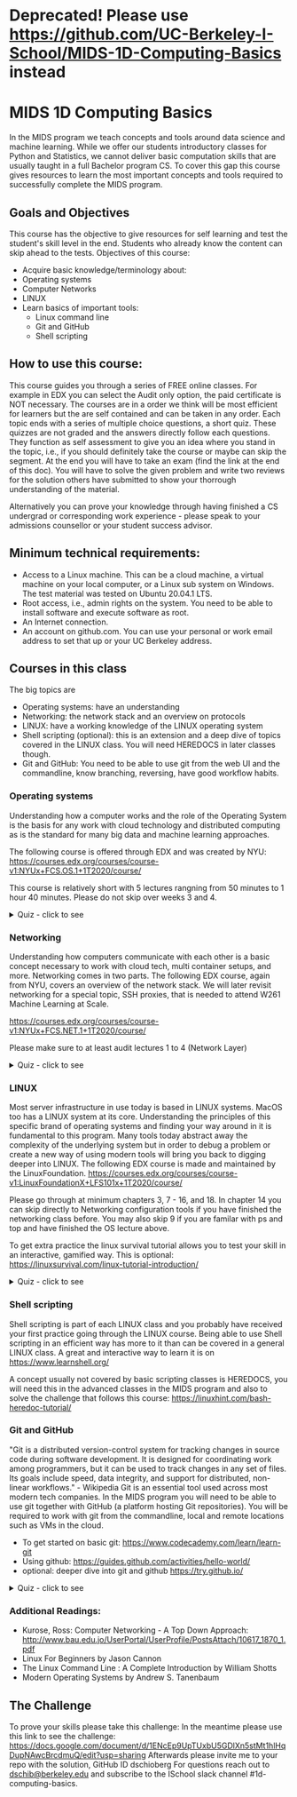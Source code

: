 # Deprecated! Please use https://github.com/UC-Berkeley-I-School/MIDS-1D-Computing-Basics instead


# MIDS 1D Computing Basics

In the MIDS program we teach concepts and tools around data science and machine learning. While we offer our students introductory classes for Python and Statistics, we cannot deliver basic computation skills that are usually taught in a full Bachelor program CS. To cover this gap this course gives resources to learn the most important concepts and tools required to successfully complete the MIDS program.

## Goals and Objectives
This course has the objective to give resources for self learning and test the student's skill level in the end. Students who already know the content can skip ahead to the tests. 
Objectives of this course:
* Acquire basic knowledge/terminology about:
* Operating systems
* Computer Networks
* LINUX
* Learn basics of important tools:
  * Linux command line
  * Git and GitHub
  * Shell scripting

## How to use this course:
This course guides you through a series of FREE online classes. For example in EDX you can select the Audit only option, 
the paid certificate is NOT necessary. 
The courses are in a order we think will be most efficient for learners but the are self contained and can be taken in any order.
Each topic ends with a series of multiple choice questions, a short quiz. These quizzes are not graded and the answers directly follow each questions. They 
function as self assessment to give you an idea where you stand in the topic, i.e., if you should definitely take the course or maybe can skip the segment.
At the end you will have to take an exam (find the link at the end of this doc). You will have to solve the given problem and write two reviews for the solution 
others have submitted to show your thorrough understanding of the material.

Alternatively you can prove your knowledge through having finished a CS undergrad or corresponding work experience - please speak to your admissions counsellor or your student success advisor.

## Minimum technical requirements:
* Access to a Linux machine. This can be a cloud machine, a virtual machine on your local computer, or a Linux sub system on Windows. The test material was tested on Ubuntu 20.04.1 LTS.
* Root access, i.e., admin rights on the system. You need to be able to install software and execute software as root.
* An Internet connection.
* An account on github.com. You can use your personal or work email address to set that up or your UC Berkeley address.

## Courses in this class

The big topics are 
* Operating systems: have an understanding
* Networking: the network stack and an overview on protocols
* LINUX: have a working knowledge of the LINUX operating system
* Shell scripting (optional): this is an extension and a deep dive of topics covered in the LINUX class. You will need HEREDOCS in later classes though.
* Git and GitHub: You need to be able to use git from the web UI and the commandline, know branching, reversing, have good workflow habits.

### Operating systems
Understanding how a computer works and the role of the Operating System is the basis for any work with cloud technology and distributed computing as is the standard for many big data and machine learning approaches.

The following course is offered through EDX and was created by NYU:
https://courses.edx.org/courses/course-v1:NYUx+FCS.OS.1+1T2020/course/

This course is relatively short with 5 lectures rangning from 50 minutes to 1 hour 40 minutes. Please do not skip over weeks 3 and 4.

<details>
  <summary>Quiz - click to see</summary>

  1. What is an operating system?<br>
    (a) a collection of programs that manages hardware resources<br>
    (b) a system service provider to the application programs<br>
    (c) a link to interface the hardware and application programs<br>
    (d) all of the above

  <details>
    <summary>Answer</summary>
    d - all of the above
  </details>

  2. What is interprocess communication?<br>
    (a) communication within the process<br>
    (b) communication between two processes<br>
    (c) communication between two threads of the same process<br>
    (d) none of the mentioned
  
  <details>
    <summary>Answer</summary>
    b - communication between two processes
  </details>
  
  3. The CPU fetches the instruction from memory according to the value of the<br>
    (a) program counter<br>
    (b) status register<br>
    (c) instruction register<br>
    (d) program status word<br>
  <details>
    <summary>Answer</summary>
    a - The CPU fetches instructions from memory according to the value of the program counter. 
    These instructions may cause additional loading from and storing to specific memory addresses
  </details>
  
  4. Which one of the following is not shared by threads?<br>
    (a) program counter<br>
    (b) stack<br>
    (c) both program counter and stack<br>
    (d) none of the mentioned<br>  
  <details>
    <summary>Answer</summary>
    c
  </details>
  
  5. If one thread opens a file with read privileges then<br>
    (a) other threads in another process can also read from that file<br>
    (b) other threads in the same process can also read from that file<br>
    (c) any other thread can not read from that file<br>
    (d) all of the mentioned<br>
  <details>
    <summary>Answer</summary>
    b
  </details>
</details>  


### Networking 

Understanding how computers communicate with each other is a basic concept necessary to work with cloud tech, multi container setups, 
and more. Networking comes in two parts. The following EDX course, again from NYU, covers an overview of the network stack. 
We will later revisit networking for a special topic, SSH proxies, that is needed to attend W261 Machine Learning at Scale.

https://courses.edx.org/courses/course-v1:NYUx+FCS.NET.1+1T2020/course/

Please make sure to at least audit lectures 1 to 4 (Network Layer)

<details>
  <summary>Quiz - click to see</summary>

  1. Which of the following is private IP address?<br>
    (a)	12.0.0.1<br>
    (b)	168.172.19.39<br>
    (c)	172.15.14.36<br>
    (d) 192.168.24.43<br>
    
  <details>
    <summary>Answer</summary>
    d - Class A private address range is 10.0.0.0 through 10.255.255.255. Class B private address range is 172.16.0.0 through 172.31.255.255, and Class C private address range is 192.168.0.0 through 192.168.255.255.
  </details>

  2. What protocol is used to find the hardware address of a local device?<br>
    (a)	RARP<br>
    (b)	ARP<br>
    (c)	IP<br>
    (d) ICMP<br>  
  <details>
    <summary>Answer</summary>
    b - Address Resolution Protocol (ARP) is used to find the hardware address from a known IP address.
  </details>
  
  3. Which of the following addresses is used to deliver a message to the correct application program running on a host?<br>
    (a) Port<br>
    (b) IP<br>
    (c) Logical<br>
    (d) Physical<br>
  <details>
    <summary>Answer</summary>
    a 
  </details>    
  
  4. The values GET, POST, HEAD etc are specified in which line of the HTTP message?<br>
    (a) Request line<br>
    (b) Header line<br>
    (c) Status line<br>
    (d) Entity body
  <details>
    <summary>Answer</summary>
    a - It is specified in the method field of request line in the HTTP request message.
  </details>        
  
  5. Connection establishment in TCP is done by which mechanism?<br>
    (a) Flow control<br>
    (b) Three-Way Handshaking<br>
    (c) Forwarding<br>
    (d) Synchronization<br>
  <details>
    <summary>Answer</summary>
    b - A three-way handshake allows both, the server and the client to choose their Initial Sequence Number and inform the other party about it. 
  </details>      
</details>  

### LINUX
Most server infrastructure in use today is based in LINUX systems. MacOS too has a LINUX system at its core. Understanding the principles of this specific brand of operating systems and finding your way around in it is fundamental to this program. Many tools today abstract away the complexity of the underlying system but in order to debug a problem or create a new way of using modern tools will bring you back to digging deeper into LINUX.
The following EDX course is made and maintained by the LinuxFoundation.
https://courses.edx.org/courses/course-v1:LinuxFoundationX+LFS101x+1T2020/course/

Please go through at minimum chapters 3, 7 - 16, and 18. In chapter 14 you can skip directly to Networking configuration tools if you have finished the networking class before. You may also skip 9 if you are familar with ps and top and have finished the OS lecture above.

To get extra practice the linux survival tutorial allows you to test your skill in an interactive, gamified way. This is optional: https://linuxsurvival.com/linux-tutorial-introduction/

<details>
  <summary>Quiz - click to see</summary>

  1. What approach does an application use to communicate with the kernel?<br>
    (a) System Calls<br>
    (b) C Programs<br>
    (c) Shell Script<br>
    (d) Shell<br>
  <details>
    <summary>Answer</summary>
    a  
  </details>

  2. Which command creates an empty file if it does not exist?<br>
    (a) cat<br>
    (b) touch<br>
    (c) ed<br>
    (d) read<br>
    
  <details>
    <summary>Answer</summary>
    b 
  </details>
  
  3. Which command is used to change permissions of files and directories?<br>
    (a) mv<br>
    (b) chgrp<br>
    (c) chmod<br>
    (d) set<br>
  <details>
    <summary>Answer</summary>
    c 
  </details>    
  
  4. What would be the current working directory at the end of the following command sequence?<br>
     Code:
   
    $ pwd
    /home/user1/proj
    $ cd  src
    $ cd  generic
    $ cd  .
    $ pwd
   <br>
    (a) /home/user1/proj<br>
    (b) /home/user1/proj/src<br>
    (c) /home/user1<br>
    (d) /home/user1/proj/src/generic<br>
  <details>
    <summary>Answer</summary>
    d
  </details>        
  
  5. What is a shell in UNIX?<br>
    (a) a program through which users can issue commands to UNIX<br>
    (b) a window management system<br>
    (c) the login screen<br>
    (d) the thing that rides on the back of a turtle in UNIX
    
  <details>
    <summary>Answer</summary>
    a
  </details>      
</details>  

### Shell scripting
Shell scripting is part of each LINUX class and you probably have received your first practice going through the LINUX course. Being able to use Shell scripting in an efficient way has more to it than can be covered in a general LINUX class. A great and interactive way to learn it is 
on https://www.learnshell.org/

A concept usually not covered by basic scripting classes is HEREDOCS, you will need this in the advanced classes in the MIDS program and also to solve the challenge that follows this course: https://linuxhint.com/bash-heredoc-tutorial/

### Git and GitHub
"Git is a distributed version-control system for tracking changes in source code during software development. It is designed for coordinating work among programmers, but it can be used to track changes in any set of files. Its goals include speed, data integrity, and support for distributed, non-linear workflows." - Wikipedia
Git is an essential tool used across most modern tech companies. In the MIDS program you will need to be able to use git together with GitHub (a platform hosting Git repositories). You will be required to work with git from the commandline, local and remote locations such as VMs in the cloud. 

- To get started on basic git: https://www.codecademy.com/learn/learn-git
- Using github: https://guides.github.com/activities/hello-world/
- optional: deeper dive into git and github https://try.github.io/

<details>
  <summary>Quiz - click to see</summary>

  1. Git<br>
    (a)	is a distributed version control system<br>
    (b)	is an operating system<br>
    (c)	can have branches<br>
    (d) saves everything automatically<br>
    
  <details>
    <summary>Answer</summary>
    a and c - Always commit and push your progress!
  </details>

  2. Which of the following statements would create branch named as "mids"?<br>
    (a) ```git checkout -b mids```<br>
    (b) ```git checkout -c mids```<br>
    (c) ```git check -b mids```<br>
    (d) none of the mentioned<br>
  <details>
    <summary>Answer</summary>
    a
  </details>
  
  3. To sync a commit to a remote repository, e.g. on GitHub you need the command<br>
    (a) ```git pull```<br>
    (b) ```git sync```<br>
    (c) ```git push```<br>
    (d) ```git commit```<br>
  <details>
    <summary>Answer</summary>
    c - git commit only affects your local repository. 
  </details>    
  
  4. To download a copy of this repository you should execute<br>
    (a) ```git clone``` on your local computer<br>
    (b) ```git download``` on your local computer<br>
    (c) ```git get```<br>
    (d) none of the above<br>
  <details>
    <summary>Answer</summary>
    a
  </details>        
  
  5. To clone this reppository you need the URL found on the top of this page. The correct URL to clone is<br>
    (a) https://github.com/dschioberg/MIDS-1D-Computing-Basics.wav<br>
    (b) https://github.com/dschioberg/MIDS-1D-Computing-Basics.html<br>
    (c) https://github.com/dschioberg/MIDS-1D-Computing-Basics.mp3<br>
    (d) https://github.com/dschioberg/MIDS-1D-Computing-Basics.git<br>
  <details>
    <summary>Answer</summary>
    d 
  </details>      
</details> 

### Additional Readings:

* Kurose, Ross: Computer Networking - A Top Down Approach:
http://www.bau.edu.jo/UserPortal/UserProfile/PostsAttach/10617_1870_1.pdf
* Linux For Beginners by Jason Cannon
* The Linux Command Line : A Complete Introduction by William Shotts
* Modern Operating Systems by Andrew S. Tanenbaum

## The Challenge
To prove your skills please take this challenge: In the meantime please use this link to see the challenge:
https://docs.google.com/document/d/1ENcEp9UpTUxbU5GDlXn5stMt1hlHqDupNAwcBrcdmuQ/edit?usp=sharing
Afterwards please invite me to your repo with the solution, GitHub ID dschioberg 
For questions reach out to dschib@berkeley.edu and subscribe to the ISchool slack channel #1d-computing-basics.


